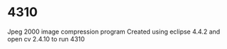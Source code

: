 # 4310
Jpeg 2000 image compression program
Created using eclipse 4.4.2 and open cv 2.4.10
to run
4310 <image to compress>
